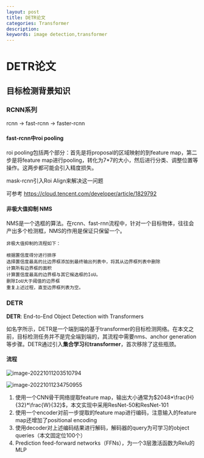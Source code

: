 ```yaml
---
layout: post
title: DETR论文
categories: Transformer
description:
keywords: image detection,transformer
---
```




# DETR论文

## 目标检测背景知识

### RCNN系列

rcnn -> fast-rcnn -> faster-rcnn

#### fast-rcnn中roi pooling

roi pooling包括两个部分：首先是将proposal的区域映射的到feature map，第二步是将feature map进行pooling，转化为7*7的大小，然后进行分类、调整位置等操作。这两步都可能会引入精度损失。

mask-rcnn引入Roi Align来解决这一问题

可参考 https://cloud.tencent.com/developer/article/1829792

#### 非极大值抑制 NMS

NMS是一个选框的算法。在rcnn、fast-rnn流程中，针对一个目标物体，往往会产出多个检测框，NMS的作用是保证只保留一个。

```
非极大值抑制的流程如下：

根据置信度得分进行排序
选择置信度最高的比边界框添加到最终输出列表中，将其从边界框列表中删除
计算所有边界框的面积
计算置信度最高的边界框与其它候选框的IoU。
删除IoU大于阈值的边界框
重复上述过程，直至边界框列表为空。
```



### DETR

**DETR**: End-to-End Object Detection with Transformers

如名字所示，DETR是一个端到端的基于transformer的目标检测网络。在本文之前，目标检测任务并不是完全端到端的，其流程中需要nms、anchor generation等步骤。DETR通过引入**集合学习**和**transformer**，首次移除了这些瓶颈。



#### 流程
![image-20221011203510794](https://tva1.sinaimg.cn/large/008vxvgGly1h71mmmg1ncj31g40qawnp.jpg)

![image-20221011234750955](http://rjlg5clbk.hd-bkt.clouddn.com/imgimage-20221011234750955.png)


1. 使用一个CNN骨干网络提取feature map，输出大小通常为$2048*\frac{H}{32}*\frac{W}{32}$，本文实现中采用ResNet-50和ResNet-101
2. 使用一个encoder对前一步提取的feature map进行编码，注意输入的feature map还增加了positional encoding
3. 使用decoder对上述编码结果进行解码，解码器的query为可学习的object queries（本文固定位100个）
4. Prediction feed-forward networks（FFNs），为一个3层激活函数为Relu的MLP